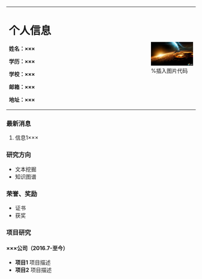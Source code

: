<table board="0">
  <tr>
    <td width="75%">
      <h1>个人信息</h1>
      <p><b>姓名：×××</b></p>
      <p><b>学历：×××</b></p>
      <p><b>学校：×××</b></p>
      <p><b>邮箱：×××</b></p>
      <p><b>地址：×××</b></p>
    </td>
    <td width="25%">
      <img src="/宇宙 (1).jpg" width="100%">	%插入图片代码
    </td>
  </tr>
</table>

### 最新消息
1. 信息1×××

### 研究方向
- 文本挖掘
- 知识图谱

### 荣誉、奖励
- 证书
- 获奖

### 项目研究
#### ×××公司（2016.7-至今）
- **项目1**
项目描述
- **项目2**
项目描述

